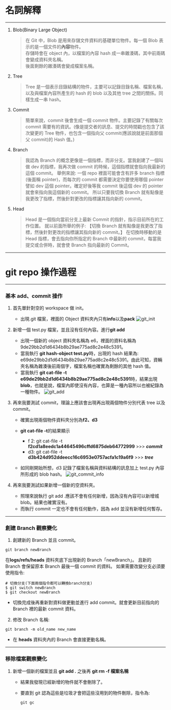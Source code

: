 # 名詞解釋

---

1. Blob(Binary Large Object)

   > 在 Git 中，Blob 是用來存儲文件資料的基礎單位物件。每一個 Blob 表示的是一個文件的**內容**物件。  
   > 存儲時會在 object 內，以檔案的內容 hash 成一串雜湊碼，其中前兩碼會變成資料夾名稱。  
   > 後面剩餘的雜湊碼會變成檔案名稱。

2. Tree

   > Tree 是一個表示目錄結構的物件，主要可以記錄目錄名稱、檔案名稱，以及與檔案內容所產生的 hash 的 blob 以及其他 tree 之間的關係。同樣生成一串 hash。

3. Commit

   > 簡單來說，commit 後會生成一個 commit 物件。主要記錄了有關每次 commit 需要有的資訊。(像是提交者的訊息、提交的時間戳也包含了該次變更的 Tree 物件，也包含一個指向父 commit(應該說就是前面那個父 commit)的 Hash 值。)

4. Branch

   > 我認為 Branch 的概念更像是一個指標，而非分支。當我創建了一個叫做 dev 的指標，我再次做 commit 的時候，這個指標就會指向我最新的這個 commit。
   > 舉例來說: 一個 repo 裡面可能會含有許多 branch 指標(後面稱 pointer)，而每次的 commit 都需要決定你要使用哪個 pointer 譬如 dev 這個 pointer。確定好後等我 commit 後這個 dev 的 pointer 就會來指向我這個新的 commit。
   > 所以只要我切換 Branch 就有點像是我更改了指標，然後針對更改的指標讓其指向新的 commit。

5. Head
   > Head 是一個指向當前分支上最新 Commit 的指針，指示目前所在的工作位置。
   > 就以前面所舉的例子: 【切換 Branch 就有點像是我更改了指標，然後針對更改的指標讓其指向新的 commit。】
   > 在切換時移動的是 Head 指標，會去指向你所指定的 Branch 中最新的 commit，每當我提交或合併時，就會使 Branch 指向最新的 Commit。

---

# git repo 操作過程

---

### 基本 add、commit 操作

1. 首先單針對空的 workspace 做 init。

   - 出現.git 檔案，裡面的 Object 資料夾內只有**info**以及**pack**
     ![git_init](https://github.com/113257002-Peng/git-practice/blob/main/git_init.jpg?raw=true "git_init")

2. 新增一個 test.py 檔案，並且沒有任何內容。進行**git add**

   - 出現一個新的 object 資料夾名稱為 e6，裡面的資料名稱為 9de29bb2d1d6434b8b29ae775ad8c2e48c5391。
   - 當我執行 **git hash-object test.py**時，出現的 hash 結果為: e69de29bb2d1d6434b8b29ae775ad8c2e48c5391。由此可知，資輛夾名稱為雜湊後前兩個字，檔案名稱也確實為剩餘的其他 hash 值。
   - 當我執行 **git cat-file -t e69de29bb2d1d6434b8b29ae775ad8c2e48c5391**時，結果出現**blob**，也就是說，檔案內即使沒有內容，也算是一種內容所以也被紀錄為一種物件。
     ![git_add](https://github.com/113257002-Peng/git-practice/blob/main/git_add.jpg?raw=true "git_add")

3. 再來我要測試 commit，理論上應該會出現再出現兩個物件分別代表 tree 以及 commit。

   - 確實出現兩個物件資料夾分別為**f2、d3**
   - **git cat-file -t**的結果顯示

     - f 2: git cat-file -t **f2cd1a8eedc1a44645496cffd6875deb64772999** >>> **_commit_**
     - d3: git cat-file -t **d3b424d952ddeecc16c6953e0757acfa1c19a6f9** >>> **_tree_**

   - 如同剛開始所想，d3 記錄了檔案名稱與資料結構的訊息加上 test.py 內容所形成的 blob hash。
     ![git_commit_info](https://github.com/113257002-Peng/git-practice/blob/main/git_commit_info.jpg?raw=true "git_commit_info")

4. 再來我要測試如果新增一個新的空資料夾。

   - 照理來說執行 git add .應該不會有任何新增，因為沒有內容可以新增城 blob。結果也確實沒有。
   - 而執行 commit 一定也不會有任何動作，因為 add 並沒有新增任何暫存。

---

### 創建 Branch 觀察變化

1. 創建新的 Branch 並且 commit。

```
git branch newBranch
```

在**logs/refs/heads** 資料夾底下出現新的 Branch「newBranch」。
且新的 Branch 會保留原本 Branch 最後一個 commit 的資料。
如果需要改變分支必須要使用指令:

```
# 切換分支(下面兩個指令都可以轉換branch分支)
$ git switch newBranch
$ git checkout newBranch
```

- 切換完成後再重新對資料做更動並進行 add commit。就會更新目前指向的 Branch 裡的最新 commit 資料。

2. 修改 Branch 名稱:

```
git branch -m old_name new_name
```

- 在 **heads** 資料夾內的 Branch 會直接更動名稱。

---

### 移除檔案觀察變化

1. 新增一個新的檔案並且 **git add .** 之後再 **git rm -f 檔案名稱**

   - 結果我發現已經新增的物件就不會刪除了。
   - 要直到 git 認為這些是垃圾才會把這些沒用到的物件刪除，指令為:

     ```
     git gc
     ```
